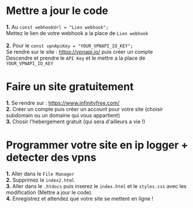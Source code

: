 # Mettre a jour le code
**1.** Au `const webhookUrl = "Lien webhook";` <br>
Mettez le lien de votre webhook a la place de `Lien webhook` <br> <br>
**2.** Pour le `const vpnApiKey = "YOUR_VPNAPI_IO_KEY";`<br>
Se rendre sur le site : https://vpnapi.io/ puis créer un compte <br>
Descendre et prendre le `API Key` et le mettre a la place de `YOUR_VPNAPI_IO_KEY`


# Faire un site gratuitement

**1.** Se rendre sur : https://www.infinityfree.com/ <br>
**2.** Créer un compte puis créer un account pour votre site (choisir subdomain ou un domaine qui vous appartient) <br>
**3.** Chosir l'hebergement gratuit (qui sera d'ailleurs a vie !) <br>

# Programmer votre site en ip logger + detecter des vpns

**1.** Aller dans le `File Manager` <br>
**2.** Supprimez le `index2.html` <br>
**3.** Aller dans le `.htdocs` puis inserez le `index.html` et le `styles.css` avec les modification (Mettre a jour le code). <br>
**4.** Enregistrez et attendez que votre site se mettent en ligne ! <br>
